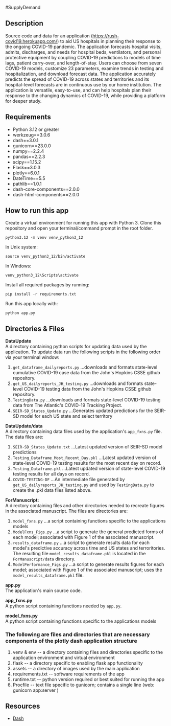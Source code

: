#SupplyDemand

## Description

Source code and data for an application (https://rush-covid19.herokuapp.com/) to aid US hospitals in planning their response to the ongoing COVID-19 pandemic. The application forecasts hospital visits, admits, discharges, and needs for hospital beds, ventilators, and personal protective equipment by coupling COVID-19 predictions to models of time lags, patient carry-over, and length-of-stay. Users can choose from seven COVID-19 models, customize 23 parameters, examine trends in testing and hospitalization, and download forecast data. The application accurately predicts the spread of COVID-19 across states and territories and its hospital-level forecasts are in continuous use by our home institution. The application is versatile, easy-to-use, and can help hospitals plan their response to the changing dynamics of COVID-19, while providing a platform for deeper study.

## Requirements

* Python 3.12 or greater
* werkzeug==3.0.6
* dash==3.0.1
* gunicorn==23.0.0
* numpy==2.2.4
* pandas==2.2.3
* scipy==1.15.2
* Flask==3.0.3
* plotly==6.0.1
* DateTime==5.5
* pathlib==1.0.1
* dash-core-components==2.0.0
* dash-html-components==2.0.0

## How to run this app

Create a virtual environment for running this app with Python 3. Clone this repository and open your terminal/command prompt in the root folder.

```
python3.12 -m venv venv_python3_12

```
In Unix system:

```
source venv_python3_12/bin/activate

```
In Windows: 

```
venv_python3_12\Scripts\activate
```

Install all required packages by running:

```
pip install -r requirements.txt
```

Run this app locally with:

```
python app.py
```

## Directories & Files

**DataUpdate**   
A directory containing python scripts for updating data used by the application. To update data run the following scripts in the following order via your terminal window:

1. ```get_dataframe_dailyreports.py``` ...downloads and formats state-level cumulative COVID-19 case data from the John's Hopkins CSSE github repository.
2. ```get_US_dailyreports_JH_testing.py``` ...downloads and formats state-level COVID-19 testing data from the John's Hopkins CSSE github repository.
3. ```TestingData.py``` ...downloads and formats state-level COVID-19 testing data from The Atlantic's COVID-19 Tracking Project.
4. ```SEIR-SD_States_Update.py``` ...Generates updated predictions for the SEIR-SD model for each US state and select territory

**DataUpdate/data**  
A directory containing data files used by the application's  ```app_fxns.py``` file. The data files are:

1. ```SEIR-SD_States_Update.txt``` ...Latest updated version of SEIR-SD model predictions
2. ```Testing_Dataframe_Most_Recent_Day.pkl``` ...Latest updated version of state-level COVID-19 testing results for the most recent day on record.
3. ```Testing_Dataframe.pkl``` ...Latest updated version of state-level COVID-19 testing results for all days on record.
4. ```COVID-TESTING-DF``` ...An intermediate file generated by ```get_US_dailyreports_JH_testing.py``` and used by ```TestingData.py``` to create the .pkl data files listed above.

**ForManuscript:**  
A directory containing files and other directories needed to recreate figures in the associated manuscript. The files are directories are:

1. ```model_fxns.py``` ...a script containing functions specific to the applications models
2. ```ModelFxns_Figs.py``` ...a script to generate the general predicted forms of each model; associated with Figure 1 of the associated manuscript.
3. ```results_dataframe.py``` ...a script to generate results data for each model's predictive accuracy across time and US states and terroritories. The resulting file ```model_results_dataframe.pkl``` is located in the ```ForManuscript/data``` directory.
4. ```ModelPerformance_Figs.py``` ...a script to generate results figures for each model; associated with Figure 1 of the associated manuscript; uses the ```model_results_dataframe.pkl``` file.

**app.py**  
The application's main source code.

**app_fxns.py**  
A python script containing functions needed by ```app.py```.

**model_fxns.py**  
A python script containing functions specific to the applications models

### The following are files and directories that are necessary components of the plotly dash application structure

1. venv & env -- a directory containing files and directories specific to the application environment and virtual environment
2. flask -- a directory specific to enabling flask app functionality
3. assets -- a directory of images used by the main application
4. requirements.txt -- software requirements of the app
5. runtime.txt -- python version required or best suited for running the app
6. Procfile -- text file specific to gunicorn; contains a single line (web: gunicorn app:server
)

## Resources

* [Dash](https://dash.plot.ly/)